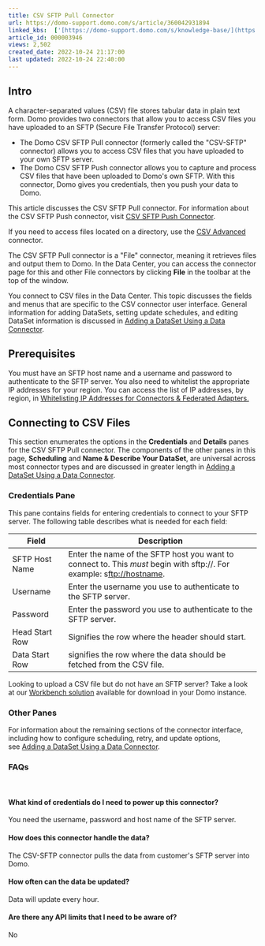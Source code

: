 ```yaml
---
title: CSV SFTP Pull Connector
url: https://domo-support.domo.com/s/article/360042931894
linked_kbs:  ['[https://domo-support.domo.com/s/knowledge-base/](https://domo-support.domo.com/s/knowledge-base/)', '[https://domo-support.domo.com/s/](https://domo-support.domo.com/s/)', '[https://domo-support.domo.com/s/topic/0TO5w000000ZammGAC](https://domo-support.domo.com/s/topic/0TO5w000000ZammGAC)', '[https://domo-support.domo.com/s/topic/0TO5w000000ZanLGAS](https://domo-support.domo.com/s/topic/0TO5w000000ZanLGAS)', '[https://domo-support.domo.com/s/topic/0TO5w000000ZaowGAC](https://domo-support.domo.com/s/topic/0TO5w000000ZaowGAC)', '[https://domo-support.domo.com/s/article/360042931914](https://domo-support.domo.com/s/article/360042931914)', '[https://domo-support.domo.com/s/article/360043436513](https://domo-support.domo.com/s/article/360043436513)', '[https://domo-support.domo.com/s/article/360042926274](https://domo-support.domo.com/s/article/360042926274)', '[https://domo-support.domo.com/s/article/360043630093](https://domo-support.domo.com/s/article/360043630093)', '[https://domo-support.domo.com/s/article/360042932554](https://domo-support.domo.com/s/article/360042932554)', '[https://domo-support.domo.com/s/article/360042931894](https://domo-support.domo.com/s/article/360042931894)', '[https://domo-support.domo.com/s/topic/0TO5w000000ZaowGAC/file-connectors](https://domo-support.domo.com/s/topic/0TO5w000000ZaowGAC/file-connectors)', '[https://domo-support.domo.com/s/article/360043429933](https://domo-support.domo.com/s/article/360043429933)', '[https://domo-support.domo.com/s/article/360043429953](https://domo-support.domo.com/s/article/360043429953)', '[https://domo-support.domo.com/s/article/360042925494](https://domo-support.domo.com/s/article/360042925494)', '[https://domo-support.domo.com/s/article/360043429913](https://domo-support.domo.com/s/article/360043429913)', '[https://domo-support.domo.com/s/article/4408174643607](https://domo-support.domo.com/s/article/4408174643607)', '[https://domo-support.domo.com/s/login/](https://domo-support.domo.com/s/login/)']
article_id: 000003946
views: 2,502
created_date: 2022-10-24 21:17:00
last updated: 2022-10-24 22:40:00
---
```




Intro
-----


A character-separated values (CSV) file stores tabular data in plain text form. Domo provides two connectors that allow you to access CSV files you have uploaded to an SFTP (Secure File Transfer Protocol) server:


* The Domo CSV SFTP Pull connector (formerly called the "CSV-SFTP" connector) allows you to access CSV files that you have uploaded to your own SFTP server.
* The Domo CSV SFTP Push connector allows you to capture and process CSV files that have been uploaded to Domo's own SFTP. With this connector, Domo gives you credentials, then you push your data to Domo.


This article discusses the CSV SFTP Pull connector. For information about the CSV SFTP Push connector, visit [CSV SFTP Push Connector](/s/article/360042931914 "CSV SFTP Push Connector"). 


If you need to access files located on a directory, use the [CSV Advanced](/s/article/360043436513 "CSV Advanced Connector") connector. 


The CSV SFTP Pull connector is a "File" connector, meaning it retrieves files and output them to Domo. In the Data Center, you can access the connector page for this and other File connectors by clicking **File** in the toolbar at the top of the window.


You connect to CSV files in the Data Center. This topic discusses the fields and menus that are specific to the CSV connector user interface. General information for adding DataSets, setting update schedules, and editing DataSet information is discussed in [Adding a DataSet Using a Data Connector](/s/article/360042926274 "Adding a DataSet Using a Data Connector").


Prerequisites
-------------


You must have an SFTP host name and a username and password to authenticate to the SFTP server. You also need to whitelist the appropriate IP addresses for your region. You can access the list of IP addresses, by region, in [Whitelisting IP Addresses for Connectors & Federated Adapters.](/s/article/360043630093)


Connecting to CSV Files
-----------------------


This section enumerates the options in the **Credentials** and **Details** panes for the CSV SFTP Pull connector. The components of the other panes in this page, **Scheduling** and **Name & Describe Your DataSet**, are universal across most connector types and are discussed in greater length in [Adding a DataSet Using a Data Connector](/s/article/360042926274 "Adding a DataSet Using a Data Connector").


### Credentials Pane


This pane contains fields for entering credentials to connect to your SFTP server. The following table describes what is needed for each field:




| Field | Description |
| --- | --- |
| SFTP Host Name | Enter the name of the SFTP host you want to connect to. This *must* begin with sftp://. For example: s<ftp://hostname>. |
| Username  | Enter the username you use to authenticate to the SFTP server.  |
| Password  | Enter the password you use to authenticate to the SFTP server.  |
| Head Start Row | Signifies the row where the header should start. |
| Data Start Row | signifies the row where the data should be fetched from the CSV file. |


Looking to upload a CSV file but do not have an SFTP server? Take a look at our [Workbench solution](/s/article/360042932554 "Box Connector") available for download in your Domo instance.


### Other Panes


For information about the remaining sections of the connector interface, including how to configure scheduling, retry, and update options, see [Adding a DataSet Using a Data Connector](/s/article/360042926274).


### FAQs


 


#### What kind of credentials do I need to power up this connector?


You need the username, password and host name of the SFTP server.


#### How does this connector handle the data?


The CSV-SFTP connector pulls the data from customer's SFTP server into Domo.


#### How often can the data be updated?


Data will update every hour.


#### Are there any API limits that I need to be aware of?


No

